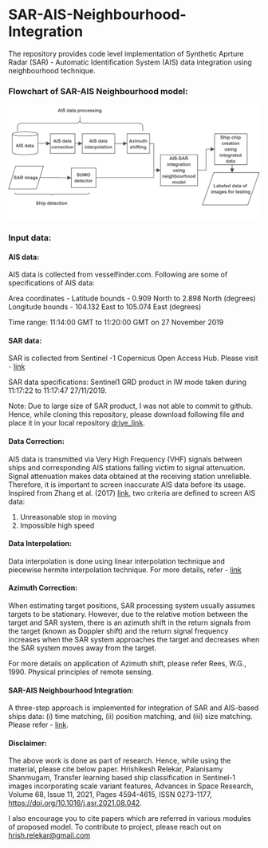 # SAR-AIS-Neighbourhood-Integration
The repository provides code level implementation of Synthetic Aprture Radar (SAR) - Automatic Identification System (AIS) data integration using neighbourhood technique. 

### Flowchart of SAR-AIS Neighbourhood model: 

![Alt text](Images/Figure_7.jpg?raw=true "Title")


### Input data: 

#### AIS data: 

AIS data is collected from vesselfinder.com. Following are some of specifications of AIS data:

Area coordinates -
Latitude bounds - 0.909 North to 2.898 North (degrees)
Longitude bounds - 104.132 East to 105.074 East (degrees)

Time range: 11:14:00 GMT to 11:20:00 GMT on 27 November 2019

#### SAR data:

SAR is collected from Sentinel -1 Copernicus Open Access Hub. Please visit - [link](https://scihub.copernicus.eu/)

SAR data specifications: 
Sentinel1 GRD product in IW mode taken during 11:17:22 to 11:17:47 27/11/2019.

Note: Due to large size of SAR product, I was not able to commit to github. Hence, while cloning this repository, please download following file and place it in your local repository [drive_link](https://drive.google.com/drive/folders/15rErOobNkHM5LApo8Rj6DUntJArSGk-I?usp=sharing).


#### Data Correction: 

AIS data is transmitted via Very High Frequency (VHF) signals between ships and corresponding AIS stations falling victim to signal attenuation. Signal attenuation makes data obtained at the receiving station unreliable. Therefore, it is important to screen inaccurate AIS data before its usage. Inspired from Zhang et al. (2017) [link](https://ieeexplore.ieee.org/document/8047888), two criteria are defined to screen AIS data:

1. Unreasonable stop in moving
2. Impossible high speed

#### Data Interpolation: 

Data interpolation is done using linear interpolation technique and piecewise hermite interpolation technique. For more details, refer - [link](https://doi.org/10.1016/j.asr.2021.08.042)

#### Azimuth Correction: 

When estimating target positions, SAR processing system usually assumes targets to be stationary. However, due to the relative motion between the target and SAR system, there is an azimuth shift in the return signals from the target (known as Doppler shift) and the return signal frequency increases when the SAR system approaches the target and decreases when the SAR system moves away from the target.

For more details on application of Azimuth shift, please refer Rees, W.G., 1990. Physical principles of remote sensing. 

#### SAR-AIS Neighbourhood Integration: 

A three-step approach is implemented for integration of SAR and AIS-based ships data: (i) time matching, (ii) position matching, and (iii) size matching. Please refer - [link](https://doi.org/10.1017/S0373463311000749). 


#### Disclaimer: 

The above work is done as part of research. Hence, while using the material, please cite below paper. 
Hrishikesh Relekar, Palanisamy Shanmugam, Transfer learning based ship classification in Sentinel-1 images incorporating scale variant features, Advances in Space Research, Volume 68, Issue 11, 2021, Pages 4594-4615, ISSN 0273-1177, https://doi.org/10.1016/j.asr.2021.08.042. 

I also encourage you to cite papers which are referred in various modules of proposed model. To contribute to project, please reach out on hrish.relekar@gmail.com

